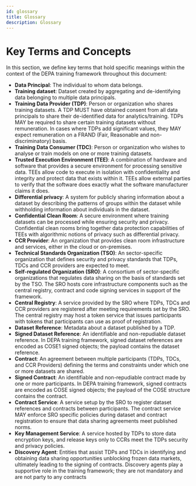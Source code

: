```yaml
---
id: glossary
title: Glossary
description: Glossary
---
```


# Key Terms and Concepts

In this section, we define key terms that hold specific meanings within the context of the DEPA training framework throughout this document:

- **Data Principal**: The individual to whom data belongs.
- **Training dataset**: Dataset created by aggregating and de-identifying data belonging to multiple data principals.
- **Training Data Provider (TDP)**: Person or organization who shares training datasets. A TDP MUST have obtained consent from all data principals to share their de-identified data for analytics/training. TDPs MAY be required to share certain training datasets without remuneration. In cases where TDPs add significant values, they MAY expect remuneration on a FRAND (Fair, Reasonable and non-discriminatory) basis.
- **Training Data Consumer (TDC)**: Person or organization who wishes to analyse or train models on one or more training datasets.
- **Trusted Execution Environment (TEE)**: A combination of hardware and software that provides a secure environment for processing sensitive data. TEEs allow code to execute in isolation with confidentiality and integrity and protect data that exists within it. TEEs allow external parties to verify that the software does exactly what the software manufacturer claims it does.
- **Differential privacy**: A system for publicly sharing information about a dataset by describing the patterns of groups within the dataset while withholding information about individuals in the dataset.
- **Confidential Clean Room**: A secure environment where training datasets can be processed while ensuring security and privacy. Confidential clean rooms bring together data protection capabilities of TEEs with algorithmic notions of privacy such as differential privacy.
- **CCR Provider**: An organization that provides clean room infrastructure and services, either in the cloud or on-premises.
- **Technical Standards Organization (TSO)**: An sector-specific organization that defines security and privacy standards that TDPs, TDCs and CCR providers are expected to meet.
- **Self-regulated Organization (SRO)**: A consortium of sector-specific organizations that regulates data sharing on the basis of standards set by the TSO. The SRO hosts core infrastructure components such as the central registry, contract and code signing services in support of the framework.
- **Central Registry**: A service provided by the SRO where TDPs, TDCs and CCR providers are registered after meeting requirements set by the SRO. The central registry may host a token service that issues participants with tokens that participants can use as proof of registration.
- **Dataset Reference**: Metadata about a dataset published by a TDP.
- **Signed Dataset Reference**: An identifiable and non-repudiable dataset reference. In DEPA training framework, signed dataset references are encoded as COSE1 signed objects; the payload contains the dataset reference.
- **Contract**: An agreement between multiple participants (TDPs, TDCs, and CCR Providers) defining the terms and constraints under which one or more datasets are shared.
- **Signed Contract**: An identifiable and non-repudiable contract made by one or more participants. In DEPA training framework, signed contracts are encoded as COSE signed objects; the payload of the COSE structure contains the contract.
- **Contract Service**: A service setup by the SRO to register dataset references and contracts between participants. The contract service MAY enforce SRO specific policies during dataset and contract registration to ensure that data sharing agreements meet published norms.
- **Key Management Service**: A service hosted by TDPs to store data encryption keys, and release keys only to CCRs meet the TDPs security and privacy policies.
- **Discovery Agent**: Entities that assist TDPs and TDCs in identifying and obtaining data sharing opportunities unblocking frozen data markets, ultimately leading to the signing of contracts. Discovery agents play a supportive role in the training framework; they are not mandatory and are not party to any contracts
